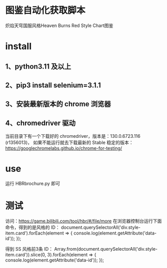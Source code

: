 # 图鉴自动化获取脚本
炽焰天穹国服风格Heaven Burns Red Style Chart图鉴

# install
## 1、python3.11 及以上
## 2、pip3 install selenium=3.1.1
## 3、安装最新版本的 chrome 浏览器
## 4、chromedriver 驱动
当前目录下有一个下载好的 chromedriver，版本是：130.0.6723.116 (r1356013)，
如果不能运行就去下载最新的 Stable 稳定的版本：https://googlechromelabs.github.io/chrome-for-testing/

# use
运行 HBRbrochure.py 即可

# 测试
访问：https://game.bilibili.com/tool/hbr/#/file/more
在浏览器控制台运行下面命令，得到的是风格的 ID：
document.querySelectorAll('div.style-item.card').forEach(element => {
    console.log(element.getAttribute('data-id'));
});

得到 SS 风格前3条 ID：
Array.from(document.querySelectorAll('div.style-item.card')).slice(0, 3).forEach(element => {
        console.log(element.getAttribute('data-id'));
});

